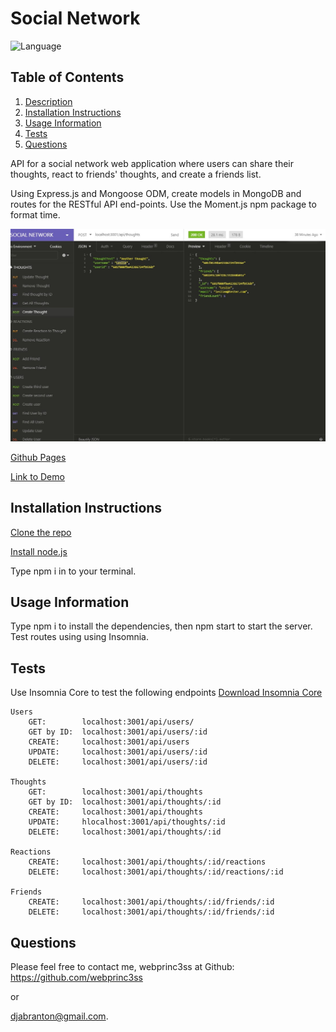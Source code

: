 # Social Network

   ![Language](https://img.shields.io/badge/Lang-JavaScript-yellow)

  ## Table of Contents
  1. [Description](#description)
  2. [Installation Instructions](#installation-instructions)
  3. [Usage Information](#usage-information)
  4. [Tests](#tests)
  5. [Questions](#questions)

API for a social network web application where users can share their thoughts, react to friends' thoughts, and create a friends list.

Using Express.js and Mongoose ODM, create models in MongoDB and routes for the RESTful API end-points.  Use the Moment.js npm package to format time. 

![Screenshot](assets/social_screenshot.jpg)

  [Github Pages](https://github.com/webprinc3ss/social-network)

  [Link to Demo](https://drive.google.com/file/d/150fot3lkTtuUIntXz6A6Bh_7sP0vW6gg/view)

  ## Installation Instructions

[Clone the repo](git@github.com:webprinc3ss/social-network.git)

[Install node.js](https://nodejs.org/en/)

Type npm i in to your terminal.
   
  ## Usage Information
Type npm i to install the dependencies, then npm start to start the server. Test routes using using Insomnia.

  ## Tests
  Use Insomnia Core to test the following endpoints
  [Download Insomnia Core](https://insomnia.rest/download/core/)

    Users
        GET:        localhost:3001/api/users/
        GET by ID:  localhost:3001/api/users/:id
        CREATE:     localhost:3001/api/users
        UPDATE:     localhost:3001/api/users/:id
        DELETE:     localhost:3001/api/users/:id

    Thoughts
        GET:        localhost:3001/api/thoughts
        GET by ID:  localhost:3001/api/thoughts/:id
        CREATE:     localhost:3001/api/thoughts
        UPDATE:     hlocalhost:3001/api/thoughts/:id
        DELETE:     localhost:3001/api/thoughts/:id

    Reactions
        CREATE:     localhost:3001/api/thoughts/:id/reactions
        DELETE:     localhost:3001/api/thoughts/:id/reactions/:id

    Friends
        CREATE:     localhost:3001/api/thoughts/:id/friends/:id
        DELETE:     localhost:3001/api/thoughts/:id/friends/:id

  ## Questions
  Please feel free to contact me, webprinc3ss at Github: https://github.com/webprinc3ss 

  or

  djabranton@gmail.com. 